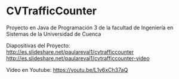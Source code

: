 # CVTrafficCounter
Proyecto en Java de Programación 3 de la facultad de Ingeniería en Sistemas de la Universidad de Cuenca

Diapositivas del Proyecto:
http://es.slideshare.net/paulareval1/cvtrafficcounter
http://es.slideshare.net/paulareval1/cvtrafficcounter-video


Video en Youtube:
https://youtu.be/L1v6xCh37aQ
